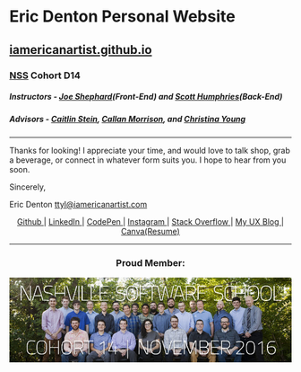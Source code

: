 
# Eric Denton Personal Website  
## [iamericanartist.github.io](https://iamericanartist.github.io/)  

### [NSS](http://nashvillesoftwareschool.com/) Cohort D14  
##### Instructors - [Joe Shephard](https://github.com/JoeShep)(Front-End) and [Scott Humphries](https://github.com/sscotth)(Back-End)  
##### Advisors - [Caitlin Stein](https://github.com/C-Stein), [Callan Morrison](https://github.com/morecallan), and [Christina Young](https://github.com/ChristinaJYoung)  
***

Thanks for looking! I appreciate your time, and would love to talk shop, grab a beverage, or connect in whatever form suits you. I hope to hear from you soon.

Sincerely,

Eric Denton
ttyl@iamericanartist.com


<p align="center"> 
  <a rel="nofollow" href="https://github.com/iamericanartist" title="Github"> Github </a>  |  
  <a rel="nofollow" href="https://www.linkedin.com/in/iamericanartist" title="LinkedIn"> LinkedIn </a>  | 
  <a rel="nofollow" href="http://codepen.io/IAmericanArtist/" title="CodePen"> CodePen </a> | 
  <a rel="nofollow" href="https://www.instagram.com/iamericanartist/" title="Instagram"> Instagram </a> | 
  <a rel="nofollow" href="http://stackoverflow.com/story/iamericanartist" title="StackOverflow"> Stack Overflow </a> | 
  <a rel="nofollow" href="https://ericdentonux.wordpress.com/" title="EricDentonUX"> My UX Blog </a> | 
  <a rel="nofollow" href="https://www.canva.com/iamericanartist" title="Canva"> Canva(Resume) </a>  
</p>

***

<div>
  <h3 align="center">Proud Member:</h3>
  <a href="https://nss-day-cohort-14.github.io/"><img align="center" src="images/GraphicsGroupShotC14.jpg"></a>
</div>



<!-- 
/////////////////////////////////  ATTRIBUTION  /////////////////////////////////
I decided to use a (heavily modified) theme I found on BootstrapZero.com. I did so knowing that it's a little strange for a developer to use template when they themselves should be able to do this on their own. I FULLY AGREE. I feel comfortable with every technology used in this theme and plan on creating my own site from the ground up when my life settles down a bit after completing my education at [Nashville Software School](nashvillesoftwareschool.com), my son settles into his daycare/preschool, AND I AM EMPLOYED!

Thank you for looking at the source code, by the way! I appreciate your time, and would love to talk shop, grab a beverage, or connect in whatever form suits you. I hope to hear from you soon!

Sincerely,

Eric Denton
ttyl@iamericanartist.com


Theme used:
  Landing Zero
    A free landing page theme from BootstrapZero 
    http://www.bootstrapzero.com
    LicenseGPL | VersionBootstrap 3.3.4
 -->
